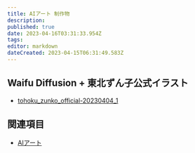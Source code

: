 ```yaml
---
title: AIアート 制作物
description: 
published: true
date: 2023-04-16T03:31:33.954Z
tags: 
editor: markdown
dateCreated: 2023-04-15T06:31:49.583Z
---
```


## Waifu Diffusion + 東北ずん子公式イラスト

- [tohoku_zunko_official-20230404_1](/aiart/work/tohoku_zunko_official-20230404_1)

## 関連項目

- [AIアート](/aiart)
